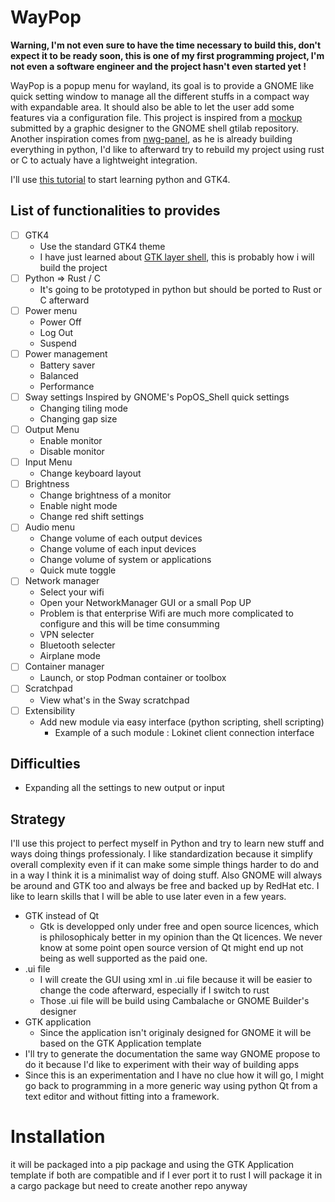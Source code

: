 # WayPop

**Warning, I'm not even sure to have the time necessary to build this,
don't expect it to be ready soon, this is one of my first programming project,
I'm not even a software engineer and the project hasn't even started yet !**

WayPop is a popup menu for wayland, its goal is to provide a GNOME like quick setting
window to manage all the different stuffs in a compact way with expandable area.
It should also be able to let the user add some features via a configuration file.
This project is inspired from a [mockup](https://gitlab.gnome.org/Teams/Design/os-mockups/-/commit/f07e260f25afb96dcfa7fcf4401a47c73bdc8f72) submitted by a graphic designer to the GNOME
shell gtilab repository. Another inspiration comes from [nwg-panel](https://github.com/nwg-piotr/nwg-panel), as he is already building everything in python, I'd like to afterward try to rebuild my project using rust or C to actualy have a lightweight integration.

I'll use [this tutorial](https://github.com/Taiko2k/GTK4PythonTutorial) to start learning python and GTK4. 
## List of functionalities to provides
- [ ] GTK4
    - Use the standard GTK4 theme
    - I have just learned about [GTK layer shell](https://github.com/wmww/gtk-layer-shell), this is probably how i will build the project
- [ ] Python => Rust / C  
    - It's going to be prototyped in python but should be ported to Rust or C afterward
- [ ] Power menu
    - Power Off
    - Log Out
    - Suspend
- [ ] Power management
    - Battery saver
    - Balanced
    - Performance
- [ ] Sway settings
    Inspired by GNOME's PopOS_Shell quick settings
    - Changing tiling mode
    - Changing gap size
- [ ] Output Menu
    - Enable monitor
    - Disable monitor
- [ ] Input Menu
    - Change keyboard layout
- [ ] Brightness
    - Change brightness of a monitor
    - Enable night mode
    - Change red shift settings
- [ ] Audio menu
    - Change volume of each output devices
    - Change volume of each input devices
    - Change volume of system or applications
    - Quick mute toggle
- [ ] Network manager
    - Select your wifi
    - Open your NetworkManager GUI or a small Pop UP
    - Problem is that enterprise Wifi are much more complicated to configure and this will be time consumming
    - VPN selecter
    - Bluetooth selecter
    - Airplane mode
- [ ] Container manager
    - Launch, or stop Podman container or toolbox
- [ ] Scratchpad
    - View what's in the Sway scratchpad
- [ ] Extensibility
    - Add new module via easy interface (python scripting, shell scripting)
        - Example of a such module : Lokinet client connection interface
## Difficulties
- Expanding all the settings to new output or input
## Strategy
I'll use this project to perfect myself in Python and try to learn new stuff and ways doing things professionaly. I like standardization because it simplify overall complexity even if it can make some simple things harder to do and in a way I think it is a minimalist way of doing stuff. Also GNOME will always be around and GTK too and always be free and backed up by RedHat etc. I like to learn skills that I will be able to use later even in a few years. 
- GTK instead of Qt
    - Gtk is developped only under free and open source licences, which is philosophicaly better in my opinion than the Qt licences. We never know at some point open source version of Qt might end up not being as well supported as the paid one.
- .ui file
    - I will create the GUI using xml in .ui file because it will be easier to change the code afterward, especially if I switch to rust
    - Those .ui file will be build using Cambalache or GNOME Builder's designer
- GTK application
    - Since the application isn't originaly designed for GNOME it will be based on the GTK Application template
- I'll try to generate the documentation the same way GNOME propose to do it because I'd like to experiment with their way of building apps
- Since this is an experimentation and I have no clue how it will go, I might go back to programming in a more generic way using python Qt from a text editor and without fitting into a framework.
# Installation
it will be packaged into a pip package and using the GTK Application template if both are compatible and if I ever port it to rust I will package it in a cargo package but need to create another repo anyway
